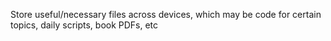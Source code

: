 Store useful/necessary files across devices, which may be code for certain topics, daily scripts, book PDFs, etc
